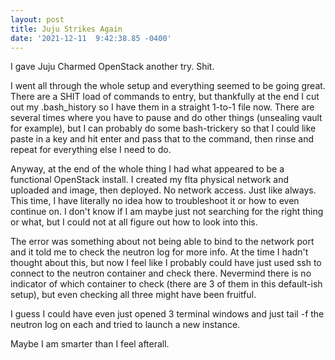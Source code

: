 ```yaml
--- 
layout: post 
title: Juju Strikes Again 
date: '2021-12-11  9:42:38.85 -0400' 
--- 
```

I gave Juju Charmed OpenStack another try. Shit. 

I went all through the whole setup and everything seemed to be going great. There are a SHIT load of commands to 
entry, but thankfully at the end I cut out my .bash_history so I have them in a straight 1-to-1 file now. There 
are several times where you have to pause and do other things (unsealing vault for example), but I can probably 
do some bash-trickery so that I could like paste in a key and hit enter and pass that to the command, then rinse 
and repeat for everything else I need to do. 

Anyway, at the end of the whole thing I had what appeared to be a functional OpenStack install. I created my 
flta physical network and uploaded and image, then deployed. No network access. Just like always. This time, I 
have literally no idea how to troubleshoot it or how to even continue on. I don't know if I am maybe just not 
searching for the right thing or what, but I could not at all figure out how to look into this. 

The error was something about not being able to bind to the network port and it told me to check the neutron log 
for more info. At the time I hadn't thought about this, but now I feel like I probably could have just used ssh 
to connect to the neutron container and check there. Nevermind there is no indicator of which container to check 
(there are 3 of them in this default-ish setup), but even checking all three might have been fruitful.

I guess I could have even just opened 3 terminal windows and just tail -f the neutron log on each and tried to 
launch a new instance. 

Maybe I am smarter than I feel afterall. 
